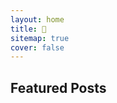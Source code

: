 ```yaml
---
layout: home
title: 👋
sitemap: true
cover: false
---
```


## Featured Posts

<!--_posts-->




<!-- See [Posts](/posts/) for more
{:.read-more} -->